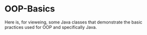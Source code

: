 # OOP-Basics
Here is, for vieweing, some Java classes that demonstrate the basic practices used for OOP and specifically Java.
